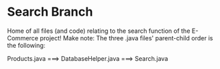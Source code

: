 ﻿# Search Branch
 
 Home of all files (and code) relating to the search function of the E-Commerce project!
 Make note:
 The three .java files' parent-child order is the following:
 
 Products.java  ===>  DatabaseHelper.java ===>  Search.java
 
